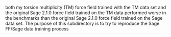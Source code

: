 both my torsion multiplicity (TM) force field trained with the TM data set and
the original Sage 2.1.0 force field trained on the TM data performed worse in
the benchmarks than the original Sage 2.1.0 force field trained on the Sage data
set. The purpose of this subdirectory is to try to reproduce the Sage FF/Sage
data training process
